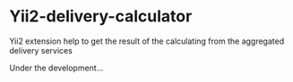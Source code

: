 # Yii2-delivery-calculator
Yii2 extension help to get the result of the calculating from the aggregated delivery services

Under the development...
